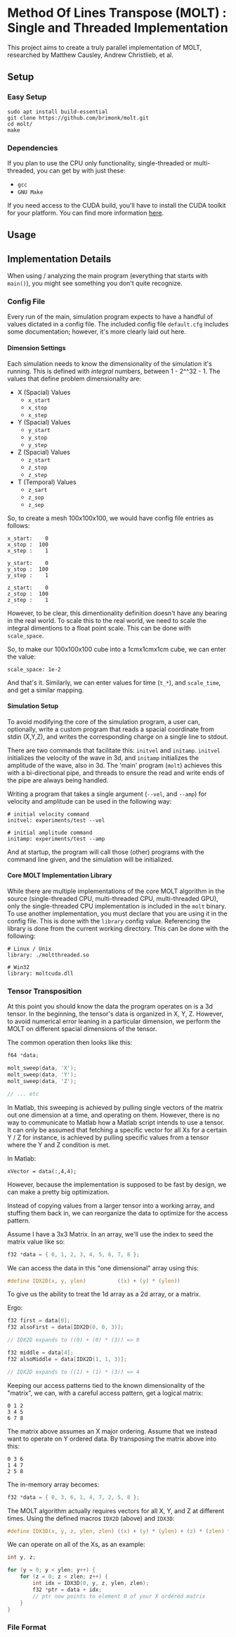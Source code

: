 # Method Of Lines Transpose (MOLT) : Single and Threaded Implementation

This project aims to create a truly parallel implementation of MOLT, researched by Matthew Causley,
Andrew Christlieb, et al.

## Setup

### Easy Setup

```
sudo apt install build-essential
git clone https://github.com/brimonk/molt.git
cd molt/
make
```

### Dependencies

If you plan to use the CPU only functionality, single-threaded or multi-threaded, you can get by
with just these:

* `gcc`
* `GNU Make`

If you need access to the CUDA build, you'll have to install the CUDA toolkit for your platform. You
can find more information [here](https://developer.nvidia.com/cuda-zone).

## Usage

## Implementation Details

When using / analyzing the main program (everything that starts with `main()`), you might see
something you don't quite recognize.

### Config File

Every run of the main, simulation program expects to have a handful of values dictated in a config
file. The included config file `default.cfg` includes some documentation; however, it's more clearly
laid out here.

#### Dimension Settings

Each simulation needs to know the dimensionality of the simulation it's running. This is defined
with _integral_ numbers, between 1 - 2^^32 - 1. The values that define problem dimensionality are:

* X (Spacial) Values
	* `x_start`
	* `x_stop`
	* `x_step`
* Y (Spacial) Values
	* `y_start`
	* `y_stop`
	* `y_step`
* Z (Spacial) Values
	* `z_start`
	* `z_stop`
	* `z_step`
* T (Temporal) Values
	* `z_sart`
	* `z_sop`
	* `z_sep`

So, to create a mesh 100x100x100, we would have config file entries as follows:

```
x_start:    0
x_stop :  100
x_step :    1

y_start:    0
y_stop :  100
y_step :    1

z_start:    0
z_stop :  100
z_step :    1
```

However, to be clear, this dimentionality definition doesn't have any bearing in the real world. To
scale this to the real world, we need to scale the integral dimentions to a float point scale. This
can be done with `scale_space`.

So, to make our 100x100x100 cube into a 1cmx1cmx1cm cube, we can enter the value:

```
scale_space: 1e-2
```

And that's it. Similarly, we can enter values for time (`t_*`), and `scale_time`, and get a similar
mapping.

#### Simulation Setup

To avoid modifying the core of the simulation program, a user can, optionally, write a custom
program that reads a spacial coordinate from stdin (X,Y,Z), and writes the corresponding charge on a
single line to stdout.

There are two commands that facilitate this: `initvel` and `initamp`. `initvel` initializes the
velocity of the wave in 3d, and `initamp` initializes the amplitude of the wave, also in 3d. The
'main' program (`molt`) achieves this with a bi-directional pipe, and threads to ensure the read and
write ends of the pipe are always being handled.

Writing a program that takes a single argument (`--vel`, and `--amp`) for velocity and amplitude can
be used in the following way:

```
# initial velocity command
initvel: experiments/test --vel

# initial amplitude command
initamp: experiments/test --amp
```

And at startup, the program will call those (other) programs with the command line given, and the
simulation will be initialized.

#### Core MOLT Implementation Library

While there are multiple implementations of the core MOLT algorithm in the source (single-threaded
CPU, multi-threaded CPU, multi-threaded GPU), only the single-threaded CPU implementation is
included in the `molt` binary. To use another implementation, you must declare that you are using it
in the config file. This is done with the `library` config value. Referencing the library is done
from the current working directory. This can be done with the following:

```
# Linux / Unix
library: ./moltthreaded.so

# Win32
library: moltcuda.dll
```

### Tensor Transposition

At this point you should know the data the program operates on is a 3d tensor. In the beginning, the
tensor's data is organized in X, Y, Z. However, to avoid numerical error leaning in a particular
dimension, we perform the MOLT on different spacial dimensions of the tensor.

The common operation then looks like this:

```c
f64 *data;

molt_sweep(data, 'X');
molt_sweep(data, 'Y');
molt_sweep(data, 'Z');

// ... etc
```

In Matlab, this sweeping is achieved by pulling single vectors of the matrix out one dimension at a
time, and operating on them. However, there is no way to communicate to Matlab how a Matlab script
intends to use a tensor. It can only be assumed that fetching a specific vector for all Xs for a
certain Y / Z for instance, is achieved by pulling specific values from a tensor where the Y and Z
condition is met.

In Matlab:

```
xVector = data(:,4,4);
```

However, because the implementation is supposed to be fast by design, we can make a pretty big
optimization.

Instead of copying values from a larger tensor into a working array, and stuffing them back in, we
can reorganize the data to optimize for the access pattern.

Assume I have a 3x3 Matrix. In an array, we'll use the index to seed the matrix value like so:

```c
f32 *data = { 0, 1, 2, 3, 4, 5, 6, 7, 8 };
```

We can access the data in this "one dimensional" array using this:

```c
#define IDX2D(x, y, ylen)          ((x) + (y) * (ylen))
```

To give us the ability to treat the 1d array as a 2d array, or a matrix.

Ergo:

```c
f32 first = data[0];
f32 alsoFirst = data[IDX2D(0, 0, 3)];

// IDX2D expands to ((0) + (0) * (3)) => 0

f32 middle = data[4];
f32 alsoMiddle = data[IDX2D(1, 1, 3)];

// IDX2D expands to ((1) + (1) * (3)) => 4
```

Keeping our access patterns tied to the known dimensionality of the "matrix", we can, with a careful
access pattern, get a logical matrix:

```
0 1 2
3 4 5
6 7 8
```

The matrix above assumes an X major ordering. Assume that we instead want to operate on Y ordered
data. By transposing the matrix above into this:

```
0 3 6
1 4 7
2 5 8
```

The in-memory array becomes:

```c
f32 *data = { 0, 3, 6, 1, 4, 7, 2, 5, 8 };
```

The MOLT algorithm actually requires vectors for all X, Y, and Z at different times. Using the
defined macros `IDX2D` (above) and `IDX3D`:

```c
#define IDX3D(x, y, z, ylen, zlen) ((x) + (y) * (ylen) + (z) * (zlen) * (ylen))
```

We can operate on all of the Xs, as an example:

```c
int y, z;

for (y = 0; y < ylen; y++) {
	for (z = 0; z < zlen; z++) {
		int idx = IDX3D(0, y, z, ylen, zlen);
		f32 *ptr = data + idx;
		// ptr now points to element 0 of your X ordered matrix
	}
}
```

### File Format

